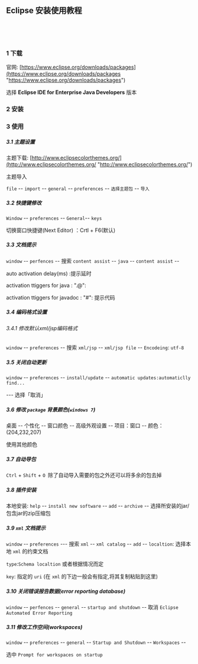 ## Eclipse 安装使用教程  

​    

​    

### 1 下载  

官网: [https://www.eclipse.org/downloads/packages](https://www.eclipse.org/downloads/packages "https://www.eclipse.org/downloads/packages")  

选择 **Eclipse IDE for Enterprise Java Developers** 版本  

### 2 安装  



### 3 使用  

##### 3.1 主题设置  

主题下载: [http://www.eclipsecolorthemes.org/](http://www.eclipsecolorthemes.org/ "http://www.eclipsecolorthemes.org/")  

主题导入    

`file` -- `import` -- `general` -- `preferences` -- `选择主题包` -- `导入`  

##### 3.2 快捷键修改  

`Window` -- `preferences` -- `General`-- `keys`  

切换窗口快捷键(Next Editor) ：Crtl + F6(默认)  

##### 3.3 文档提示    

`window` -- `perfences` -- 搜索 `content assist` -- `java` -- `content assist` --  

auto activation delay(ms) :提示延时  

activation ttiggers for java : ".@":  

activation ttiggers for javadoc : "#":	 提示代码  

##### 3.4 编码格式设置  

###### 3.4.1  修改默认xml/jsp编码格式  

`window` -- `preferences` -- 搜索 `xml/jsp` -- `xml/jsp file` -- `Encodeing`: `utf-8`  

##### 3.5 关闭自动更新  

`window` -- `preferences` -- `install/update` -- `automatic updates:automaticlly find...`

 --- 选择「取消」  

##### 3.6 修改 `package` 背景颜色(`windows 7`)  

桌面 -- 个性化 -- 窗口颜色 -- 高级外观设置 -- 项目：窗口 -- 颜色：(204,232,207)  

使用其他颜色  

##### 3.7 自动导包  

`Ctrl` + `Shift` + `O `除了自动导入需要的包之外还可以将多余的包去掉  

##### 3.8 插件安装  

本地安装: `help` -- `install new software` -- `add` -- `archive` -- 选择所安装的jar/包含jar的zip压缩包  

##### 3.9 `xml` 文档提示  

`window` -- `preferences` --- 搜索 `xml` -- `xml catalog` -- `add` -- `localtion`: 选择本地 `xml` 的约束文档  

`type`:`Schema localtion` 或者根据情况而定 	

`key`: 指定的 `uri` (在 `xml` 的下边一般会有指定,将其复制粘贴到这里)  

##### 3.10 关闭错误报告数据(error reporting database)   

`window` -- `perfences` -- `general` -- `startup and shutdown` -- 取消 `Eclipse Automated Error Reporting`  

##### 3.11 修改工作空间(workspaces)   

`window` -- `preferences` -- `general` -- `Startup and Shutdown` -- `Workspaces` -- 

选中 `Prompt for workspaces on startup`  

